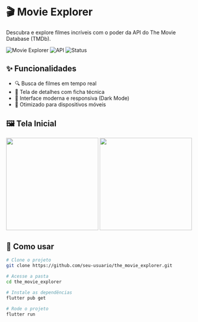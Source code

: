 # 🎬 Movie Explorer

Descubra e explore filmes incríveis com o poder da API do The Movie Database (TMDb).

![Movie Explorer](https://img.shields.io/badge/Flutter-%2302569B.svg?style=flat&logo=flutter&logoColor=white)
![API](https://img.shields.io/badge/TMDb-API-green)
![Status](https://img.shields.io/badge/status-em%20desenvolvimento-yellow)

## ✨ Funcionalidades

- 🔍 Busca de filmes em tempo real
- 📄 Tela de detalhes com ficha técnica
- 🎨 Interface moderna e responsiva (Dark Mode)
- 📱 Otimizado para dispositivos móveis

## 🖼️ Tela Inicial

<img src="screenshots/home.png" width="250"/>
<img src="screenshots/details.png" width="250"/>

## 🚀 Como usar

```bash
# Clone o projeto
git clone https://github.com/seu-usuario/the_movie_explorer.git

# Acesse a pasta
cd the_movie_explorer

# Instale as dependências
flutter pub get

# Rode o projeto
flutter run
